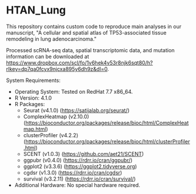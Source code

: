 # HTAN_Lung

This repository contains custom code to reproduce main analyses in our manuscript, "A cellular and spatial atlas of TP53-associated tissue remodeling in lung adenocarcinoma."

Processed scRNA-seq data, spatial transcriptomic data, and mutation information can be downloaded at https://www.dropbox.com/scl/fo/1v6hek4v53r8njk6sqt80/h?rlkey=dp7qa0fcyx9njcxa895y6dh9z&dl=0.

System Requirements:
- Operating System: Tested on RedHat 7.7 x86_64.
- R Version: 4.1.0
- R Packages:
  - Seurat (v4.1.0) (https://satijalab.org/seurat/)
  - ComplexHeatmap (v2.10.0) (https://bioconductor.org/packages/release/bioc/html/ComplexHeatmap.html)
  - clusterProfiler (v4.2.2) (https://bioconductor.org/packages/release/bioc/html/clusterProfiler.html)
  - SCENT (v1.0.3) (https://github.com/aet21/SCENT)
  - ggpubr (v0.4.0) (https://rdrr.io/cran/ggpubr/)
  - ggplot2 (v3.3.6) (https://ggplot2.tidyverse.org)
  - cgdsr (v1.3.0) (https://rdrr.io/cran/cgdsr)
  - survival (v3.2.11) (https://rdrr.io/cran/survival/)
- Additional Hardware: No special hardware required.

